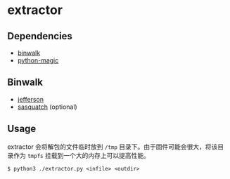 # extractor

## Dependencies

* [binwalk](https://github.com/ReFirmLabs/binwalk)
* [python-magic](https://github.com/ahupp/python-magic)

## Binwalk

* [jefferson](https://github.com/sviehb/jefferson)
* [sasquatch](https://github.com/firmadyne/sasquatch) (optional)

## Usage

extractor 会将解包的文件临时放到 `/tmp` 目录下。由于固件可能会很大，将该目录作为 `tmpfs` 挂载到一个大的内存上可以提高性能。

```
$ python3 ./extractor.py <infile> <outdir>
```
